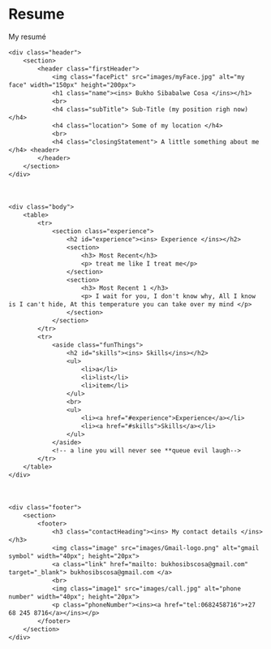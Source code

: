 # Resume
 My resumé

<!DOCTYPE html>
<html>
  <head>
    <title> Bukho's Resumé </title>
    <link rel="stylesheet" type="text/css" href="stylesheet.css">
  </head>


  <body>

    <div class="header">
        <section>
            <header class="firstHeader">
                <img class="facePict" src="images/myFace.jpg" alt="my face" width="150px" height="200px">
                <h1 class="name"><ins> Bukho Sibabalwe Cosa </ins></h1>
                <br>
                <h4 class="subTitle"> Sub-Title (my position righ now) </h4> 
                <h4 class="location"> Some of my location </h4>
                <br>
                <h4 class="closingStatement"> A little something about me </h4> <header>                                                      
            </header>
        </section>
    </div>



    <div class="body">
        <table>
            <tr>
                <section class="experience">
                    <h2 id="experience"><ins> Experience </ins></h2>
                    <section>
                        <h3> Most Recent</h3>
                        <p> treat me like I treat me</p>
                    </section>
                    <section>
                        <h3> Most Recent 1 </h3>
                        <p> I wait for you, I don't know why, All I know is I can't hide, At this temperature you can take over my mind </p>
                    </section>
                </section>
            </tr>
            <tr>
                <aside class="funThings">
                    <h2 id="skills"><ins> Skills</ins></h2>
                    <ul>
                        <li>a</li>
                        <li>list</li>
                        <li>item</li>
                    </ul>
                    <br>
                    <ul>
                        <li><a href="#experience">Experience</a></li>
                        <li><a href="#skills">Skills</a></li>
                    </ul>
                </aside>
                <!-- a line you will never see **queue evil laugh-->
            </tr>
        </table>
    </div>



    <div class="footer">
        <section>
            <footer>
                <h3 class="contactHeading"><ins> My contact details </ins></h3>
                <img class="image" src="images/Gmail-logo.png" alt="gmail symbol" width="40px"; height="20px">
                <a class="link" href="mailto: bukhosibscosa@gmail.com" target="_blank"> bukhosibscosa@gmail.com </a>
                <br>
                <img class="image1" src="images/call.jpg" alt="phone number" width="40px"; height="20px"> 
                <p class="phoneNumber"><ins><a href="tel:0682458716">+27 68 245 8716</a></ins></p>
            </footer>
        </section>
    </div>

    

  </body>
</html>

